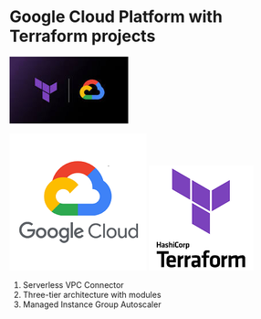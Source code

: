 # Google Cloud Platform with Terraform projects

![img](Terraform_gcp.jpeg)

![img](Google-Cloud-Logo.png)  ![img](terraform-hashicorp-logo.png)


1. Serverless VPC Connector
2. Three-tier architecture with modules
3. Managed Instance Group Autoscaler
